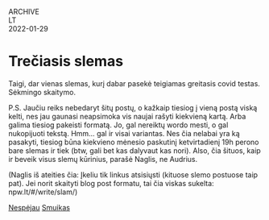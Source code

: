 ARCHIVE  
LT  
2022-01-29

# Trečiasis slemas

Taigi, dar vienas slemas, kurį dabar pasekė teigiamas greitasis covid testas. Sėkmingo skaitymo.

P.S. Jaučiu reiks nebedaryt šitų postų, o kažkaip tiesiog į vieną postą viską kelti, nes jau gaunasi neapsimoka vis naujai rašyti kiekvieną kartą. Arba galima tiesiog pakeisti formatą. Jo, gal nereiktų wordo mesti, o gal nukopijuoti tekstą. Hmm… gal ir visai variantas. Nes čia nelabai yra ką pasakyti, tiesiog būna kiekvieno mėnesio paskutinį ketvirtadienį 19h perono bare slemas ir tiek (btw, gali bet kas dalyvaut kas nori). Also, čia šituos, kaip ir beveik visus slemų kūrinius, parašė Naglis, ne Audrius.

(Naglis iš ateities čia:
Įkeliu tik linkus atsisiųsti (kituose slemo postuose taip pat). Jei norit skaityti blog post formatu, tai čia viskas sukelta: npw.lt/#/write/slam/)

[Nespėjau](https://www.npw.lt/assets/readings/slam/5.pdf)
[Smuikas](https://www.npw.lt/assets/readings/slam/6.pdf)

